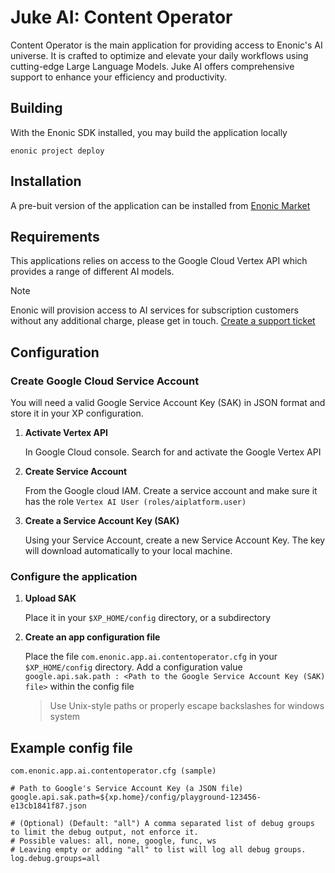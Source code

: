 # Juke AI: Content Operator

Content Operator is the main application for providing access to Enonic's AI universe. It is crafted to optimize and elevate your daily workflows using cutting-edge Large Language Models. Juke AI offers comprehensive support to enhance your efficiency and productivity.


## Building

With the Enonic SDK installed, you may build the application locally
```shell
enonic project deploy
```

## Installation

A pre-buit version of the application can be installed from [Enonic Market](https://market.enonic.com/vendors/enonic/ai-content-operator)


## Requirements

This applications relies on access to the Google Cloud Vertex API which provides a range of different AI models. 

> [!NOTE]
> Enonic will provision access to AI services for subscription customers without any additional charge, please get in touch. [Create a support ticket](https://support.enonic.com)


## Configuration

### Create Google Cloud Service Account

You will need a valid Google Service Account Key (SAK) in JSON format and store it in your XP configuration. 


1. **Activate Vertex API**

    In Google Cloud console. Search for and activate the Google Vertex API

2. **Create Service Account**

    From the Google cloud IAM. Create a service account and make sure it has the role `Vertex AI User (roles/aiplatform.user)` 

3. **Create a Service Account Key (SAK)**

    Using your Service Account, create a new Service Account Key. The key will download automatically to your local machine.


### Configure the application

1. **Upload SAK**

    Place it in your `$XP_HOME/config` directory, or a subdirectory 

2. **Create an app configuration file**

    Place the file `com.enonic.app.ai.contentoperator.cfg` in your `$XP_HOME/config` directory.
    Add a configuration value `google.api.sak.path : <Path to the Google Service Account Key (SAK) file>` within the config file

    > Use Unix-style paths or properly escape backslashes for windows system


## Example config file

`com.enonic.app.ai.contentoperator.cfg (sample)`
```properties
# Path to Google's Service Account Key (a JSON file)
google.api.sak.path=${xp.home}/config/playground-123456-e13cb1841f87.json

# (Optional) (Default: "all") A comma separated list of debug groups to limit the debug output, not enforce it.
# Possible values: all, none, google, func, ws
# Leaving empty or adding "all" to list will log all debug groups.
log.debug.groups=all
```
